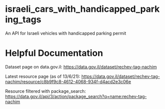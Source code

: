 # israeli_cars_with_handicapped_parking_tags
An API for Israeli vehicles with handicapped parking permit

# Helpful Documentation
Dataset page on data.gov.il:
https://data.gov.il/dataset/rechev-tag-nachim

Latest resource page (as of 13/6/21):
https://data.gov.il/dataset/rechev-tag-nachim/resource/c8b9f9c8-4612-4068-934f-d4acd2e3c06e

Resource filtered with package_search:
https://data.gov.il/api/3/action/package_search?q=name:rechev-tag-nachim